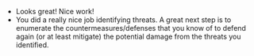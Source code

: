 - Looks great! Nice work!
- You did a really nice job identifying threats. A great next step is to enumerate the countermeasures/defenses that you know of to defend again (or at least mitigate) the potential damage from the threats you identified.
